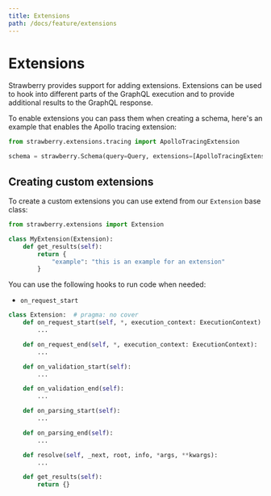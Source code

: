 ```yaml
---
title: Extensions
path: /docs/feature/extensions
---
```


# Extensions

Strawberry provides support for adding extensions. Extensions can be used to
hook into different parts of the GraphQL execution and to provide additional
results to the GraphQL response.

To enable extensions you can pass them when creating a schema, here's an example
that enables the Apollo tracing extension:

```python
from strawberry.extensions.tracing import ApolloTracingExtension

schema = strawberry.Schema(query=Query, extensions=[ApolloTracingExtension()])
```

## Creating custom extensions

To create a custom extensions you can use extend from our `Extension` base
class:

```python
from strawberry.extensions import Extension

class MyExtension(Extension):
    def get_results(self):
        return {
            "example": "this is an example for an extension"
        }
```

You can use the following hooks to run code when needed:

- `on_request_start`

```python
class Extension:  # pragma: no cover
    def on_request_start(self, *, execution_context: ExecutionContext):
        ...

    def on_request_end(self, *, execution_context: ExecutionContext):
        ...

    def on_validation_start(self):
        ...

    def on_validation_end(self):
        ...

    def on_parsing_start(self):
        ...

    def on_parsing_end(self):
        ...

    def resolve(self, _next, root, info, *args, **kwargs):
        ...

    def get_results(self):
        return {}
```
